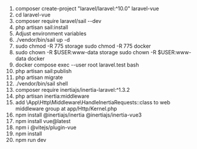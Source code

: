1) composer create-project "laravel/laravel:^10.0" laravel-vue
2) cd laravel-vue
3) composer require laravel/sail --dev
4) php artisan sail:install 
5) Adjust environment variables
6) ./vendor/bin/sail up -d
7) sudo chmod -R 775 storage
   sudo chmod -R 775 docker
8) sudo chown -R $USER:www-data storage
   sudo chown -R $USER:www-data docker
9) docker compose exec --user root laravel.test bash
10) php artisan sail:publish
11) php artisan migrate
12) ./vendor/bin/sail shell
13) composer require inertiajs/inertia-laravel:^1.3.2
14) php artisan inertia:middleware
15) add \App\Http\Middleware\HandleInertiaRequests::class to web middleware group at app/Http/Kernel.php
16) npm install @inertiajs/inertia @inertiajs/inertia-vue3
17) npm install vue@latest
18) npm i @vitejs/plugin-vue
19) npm install
20) npm run dev


